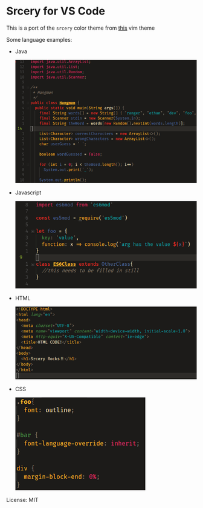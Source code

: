 # Srcery for VS Code

This is a port of the `srcery` color theme from [this](https://github.com/roosta/vim-srcery) vim theme

Some language examples:

* Java

	![Java example](javaex.PNG)
* Javascript

	![Javascript example](jsex.PNG)
* HTML

	![HTML Example](htmlex.PNG)
* CSS

	![CSS example](cssex.PNG)

License: MIT
